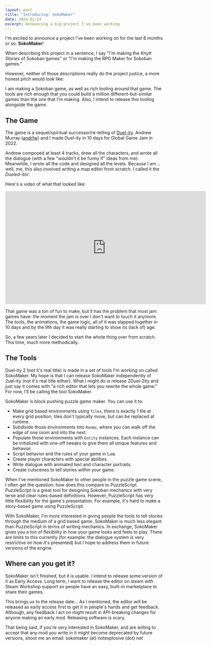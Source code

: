 ```yaml
---
layout: post
title: "Introducing: SokoMaker"
date: 2024-02-14
excerpt: Announcing a big project I've been working
---
```


I'm excited to announce a project I've been working on for the last 8 months or so. **SokoMaker**!

When describing this project in a sentence, I say "I'm making the _Knytt Stories_ of Sokoban games" or "I'm making the RPG Maker for Sokoban games."

However, neither of those descriptions really do the project justice, a more honest pitch would look like:

I am making a Sokoban game, as well as rich tooling around that game. The tools are rich enough that you could build a million different-but-similar games than the one that I'm making. Also, I intend to release this tooling alongside the game.

## The Game

The game is a sequel/spiritual successor/re-telling of [Duel-ity](http://notexplosive.net/duelity). Andrew Murray ([andrfw](http://andrfw.com)) and I made Duel-ity in 10 days for Global Game Jam in 2022. 

Andrew composed at least 4 tracks, drew all the characters, and wrote all the dialogue (with a few "wouldn't it be funny if" ideas from me). Meanwhile, I wrote all the code and designed all the levels. Because I am... well, me, this also involved writing a map editor from scratch. I called it the _Dueled-itor_.

Here's a video of what that looked like:

<iframe width="640" height="360" src="https://www.youtube.com/embed/VaA0bCBY9CI" title="Duelity - Development Montage &amp; Commentary" frameborder="0" allow="accelerometer; autoplay; clipboard-write; encrypted-media; gyroscope; picture-in-picture; web-share" referrerpolicy="strict-origin-when-cross-origin" allowfullscreen></iframe>

That game was a ton of fun to make, but it has the problem that most jam games have: the moment the jam is over I don't want to touch it anymore. The tools, the animations, the game logic, all of it was slapped together in 10 days and by the 9th day it was really starting to show its (lack of) age.

So, a few years later I decided to start the whole thing over from scratch. This time, much more methodically.

## The Tools

Duel-ity 2 (not it's real title) is made in a set of tools I'm working on called SokoMaker. My hope is that I can release SokoMaker independently of 2uel-ity (not it's real title either). What I might do is release 2Duel-2ity and just say it comes with "a rich editor that lets you rewrite the whole game." For now, I'll be calling the tool SokoMaker.

SokoMaker is block pushing puzzle game maker. You can use it to:
- Make grid based environments using `Tiles`, there is exactly 1 tile at every grid position, tiles don't typically move, but can be replaced at runtime.
- Subdivide those environments into `Rooms`, where you can walk off the edge of one room and into the next.
- Populate those environments with `Entity` instances. Each instance can be initialized with one-off tweaks to give them all unique features and behavior.
- Script behavior and the rules of your game in Lua.
- Create player characters with special abilities.
- Write dialogue with animated text and character portraits.
- Create cutscenes to tell stories within your game.

When I've mentioned SokoMaker to other people in the puzzle game scene, I often get the question: how does this compare to PuzzleScript. PuzzleScript is a great tool for designing Sokoban mechanics with very terse and clear rules-based definitions. However, PuzzleScript has very little flexibility for the game's presentation. For example, it's hard to make a story-based game using PuzzleScript.

With SokoMaker, I'm more interested in giving people the tools to tell stories through the medium of a grid based game. SokoMaker is much less elegant than PuzzleScript in terms of writing mechanics. In exchange, SokoMaker gives you a ton of flexibility in how your game looks and feels to play. There are limits to this currently (for example: the dialogue system is very restrictive on how it's presented) but I hope to address them in future versions of the engine.

## Where can you get it?

SokoMaker isn't finished, but it is usable. I intend to release some version of it as Early Access. Long term, I want to release the editor on steam with Steam Workshop support so people have an easy, built-in marketplace to share their games.

This brings us to the release date... As I mentioned, the editor will be released as early access first to get it in people's hands and get feedback. Although, any feedback I act on might result in API-breaking changes for anyone making an early mod. Releasing software is scary.

That being said, if you're very interested in SokoMaker, and are willing to accept that any mod you write in it might become deprecated by future versions, shoot me an email: sokomaker (at) notexplosive (dot) net